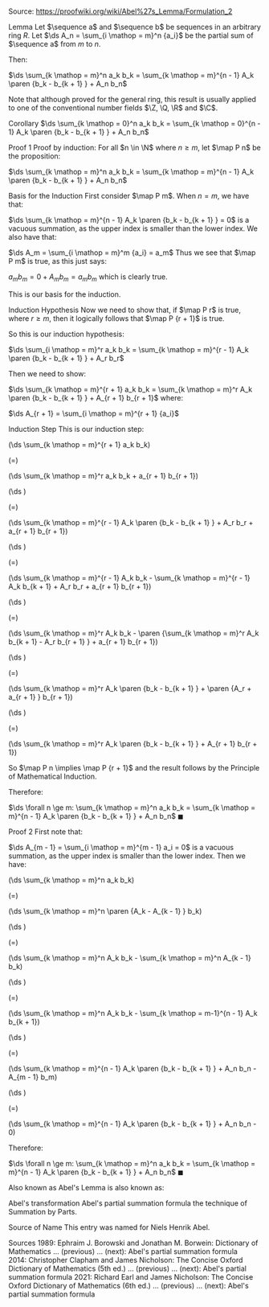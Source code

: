# 

Source: https://proofwiki.org/wiki/Abel%27s_Lemma/Formulation_2



Lemma
Let $\sequence a$ and $\sequence b$ be sequences in an arbitrary ring $R$.
Let $\ds A_n = \sum_{i \mathop = m}^n {a_i}$ be the partial sum of $\sequence a$ from $m$ to $n$.

Then:

$\ds \sum_{k \mathop = m}^n a_k b_k = \sum_{k \mathop = m}^{n - 1} A_k \paren {b_k - b_{k + 1} } + A_n b_n$

Note that although proved for the general ring, this result is usually applied to one of the conventional number fields $\Z, \Q, \R$ and $\C$.


Corollary
$\ds \sum_{k \mathop = 0}^n a_k b_k = \sum_{k \mathop = 0}^{n - 1} A_k \paren {b_k - b_{k + 1} } + A_n b_n$


Proof 1
Proof by induction:
For all $n \in \N$ where $n \ge m$, let $\map P n$ be the proposition:

$\ds \sum_{k \mathop = m}^n a_k b_k = \sum_{k \mathop = m}^{n - 1} A_k \paren {b_k - b_{k + 1} } + A_n b_n$


Basis for the Induction
First consider $\map P m$.
When $n = m$, we have that:

$\ds \sum_{k \mathop = m}^{n - 1} A_k \paren {b_k - b_{k + 1} } = 0$
is a vacuous summation, as the upper index is smaller than the lower index.
We also have that:

$\ds A_m = \sum_{i \mathop = m}^m {a_i} = a_m$
Thus we see that $\map P m$ is true, as this just says:

$a_m b_m = 0 + A_m b_m = a_m b_m$
which is clearly true.

This is our basis for the induction.


Induction Hypothesis
Now we need to show that, if $\map P r$ is true, where $r \ge m$, then it logically follows that $\map P {r + 1}$ is true.

So this is our induction hypothesis:

$\ds \sum_{i \mathop = m}^r a_k b_k = \sum_{k \mathop = m}^{r - 1} A_k \paren {b_k - b_{k + 1} } + A_r b_r$

Then we need to show:

$\ds \sum_{k \mathop = m}^{r + 1} a_k b_k = \sum_{k \mathop = m}^r A_k \paren {b_k - b_{k + 1} } + A_{r + 1} b_{r + 1}$
where:

$\ds A_{r + 1} = \sum_{i \mathop = m}^{r + 1} {a_i}$


Induction Step
This is our induction step:














\(\ds \sum_{k \mathop = m}^{r + 1} a_k b_k\)

\(=\)







\(\ds \sum_{k \mathop = m}^r a_k b_k + a_{r + 1} b_{r + 1}\)




















\(\ds \)

\(=\)







\(\ds \sum_{k \mathop = m}^{r - 1} A_k \paren {b_k - b_{k + 1} } + A_r b_r + a_{r + 1} b_{r + 1}\)




















\(\ds \)

\(=\)







\(\ds \sum_{k \mathop = m}^{r - 1} A_k b_k - \sum_{k \mathop = m}^{r - 1} A_k b_{k + 1} + A_r b_r + a_{r + 1} b_{r + 1}\)




















\(\ds \)

\(=\)







\(\ds \sum_{k \mathop = m}^r A_k b_k - \paren {\sum_{k \mathop = m}^r A_k b_{k + 1} - A_r b_{r + 1} } + a_{r + 1} b_{r + 1}\)




















\(\ds \)

\(=\)







\(\ds \sum_{k \mathop = m}^r A_k \paren {b_k - b_{k + 1} } + \paren {A_r + a_{r + 1} } b_{r + 1}\)




















\(\ds \)

\(=\)







\(\ds \sum_{k \mathop = m}^r A_k \paren {b_k - b_{k + 1} } + A_{r + 1} b_{r + 1}\)









So $\map P n \implies \map P {r + 1}$ and the result follows by the Principle of Mathematical Induction.

Therefore:

$\ds \forall n \ge m: \sum_{k \mathop = m}^n a_k b_k = \sum_{k \mathop = m}^{n - 1} A_k \paren {b_k - b_{k + 1} } + A_n b_n$
$\blacksquare$


Proof 2
First note that:

$\ds A_{m - 1} = \sum_{i \mathop = m}^{m - 1} a_i = 0$
is a vacuous summation, as the upper index is smaller than the lower index.
Then we have:














\(\ds \sum_{k \mathop = m}^n a_k b_k\)

\(=\)







\(\ds \sum_{k \mathop = m}^n \paren {A_k - A_{k - 1} } b_k\)




















\(\ds \)

\(=\)







\(\ds \sum_{k \mathop = m}^n A_k b_k - \sum_{k \mathop = m}^n A_{k - 1} b_k\)




















\(\ds \)

\(=\)







\(\ds \sum_{k \mathop = m}^n A_k b_k - \sum_{k \mathop = m-1}^{n - 1} A_k b_{k + 1}\)




















\(\ds \)

\(=\)







\(\ds \sum_{k \mathop = m}^{n - 1} A_k \paren {b_k - b_{k + 1} } + A_n b_n - A_{m - 1} b_m\)




















\(\ds \)

\(=\)







\(\ds \sum_{k \mathop = m}^{n - 1} A_k \paren {b_k - b_{k + 1} } + A_n b_n - 0\)









Therefore:

$\ds \forall n \ge m: \sum_{k \mathop = m}^n a_k b_k = \sum_{k \mathop = m}^{n - 1} A_k \paren {b_k - b_{k + 1} } + A_n b_n$
$\blacksquare$


Also known as
Abel's Lemma is also known as:

Abel's transformation
Abel's partial summation formula
the technique of Summation by Parts.


Source of Name
This entry was named for Niels Henrik Abel.


Sources
1989: Ephraim J. Borowski and Jonathan M. Borwein: Dictionary of Mathematics ... (previous) ... (next): Abel's partial summation formula
2014: Christopher Clapham and James Nicholson: The Concise Oxford Dictionary of Mathematics (5th ed.) ... (previous) ... (next): Abel's partial summation formula
2021: Richard Earl and James Nicholson: The Concise Oxford Dictionary of Mathematics (6th ed.) ... (previous) ... (next): Abel's partial summation formula




